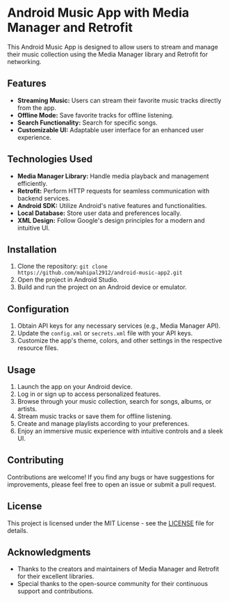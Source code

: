 # Android Music App with Media Manager and Retrofit

This Android Music App is designed to allow users to stream and manage their music collection using the Media Manager library and Retrofit for networking.

## Features

- **Streaming Music:** Users can stream their favorite music tracks directly from the app.
- **Offline Mode:** Save favorite tracks for offline listening.
- **Search Functionality:** Search for specific songs.
- **Customizable UI:** Adaptable user interface for an enhanced user experience.

## Technologies Used

- **Media Manager Library:** Handle media playback and management efficiently.
- **Retrofit:** Perform HTTP requests for seamless communication with backend services.
- **Android SDK:** Utilize Android's native features and functionalities.
- **Local Database:** Store user data and preferences locally.
- **XML Design:** Follow Google's design principles for a modern and intuitive UI.

## Installation

1. Clone the repository: `git clone https://github.com/mahipal2912/android-music-app2.git`
2. Open the project in Android Studio.
3. Build and run the project on an Android device or emulator.

## Configuration

1. Obtain API keys for any necessary services (e.g., Media Manager API).
2. Update the `config.xml` or `secrets.xml` file with your API keys.
3. Customize the app's theme, colors, and other settings in the respective resource files.

## Usage

1. Launch the app on your Android device.
2. Log in or sign up to access personalized features.
3. Browse through your music collection, search for songs, albums, or artists.
4. Stream music tracks or save them for offline listening.
5. Create and manage playlists according to your preferences.
6. Enjoy an immersive music experience with intuitive controls and a sleek UI.

## Contributing

Contributions are welcome! If you find any bugs or have suggestions for improvements, please feel free to open an issue or submit a pull request.

## License

This project is licensed under the MIT License - see the [LICENSE](LICENSE) file for details.

## Acknowledgments

- Thanks to the creators and maintainers of Media Manager and Retrofit for their excellent libraries.
- Special thanks to the open-source community for their continuous support and contributions.

